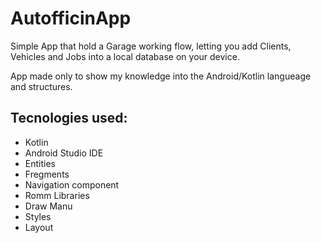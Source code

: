 # AutofficinApp
Simple App that hold a Garage working flow, letting you add Clients, Vehicles and Jobs into a local database on your device.

App made only to show my knowledge into the Android/Kotlin langueage and structures.

## Tecnologies used:
- Kotlin
- Android Studio IDE
- Entities
- Fregments
- Navigation component
- Romm Libraries
- Draw Manu
- Styles
- Layout

